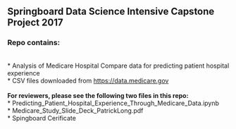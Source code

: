 ## Springboard Data Science Intensive Capstone Project 2017<br>
### Repo contains:
<br>* Analysis of Medicare Hospital Compare data for predicting patient hospital experience
<br>* CSV files downloaded from https://data.medicare.gov <br>
<br><b>For reviewers, please see the following two files in this repo:</b> 
<br> * Predicting_Patient_Hospital_Experience_Through_Medicare_Data.ipynb
<br> * Medicare_Study_Slide_Deck_PatrickLong.pdf
<br> * Spingboard Cerificate
